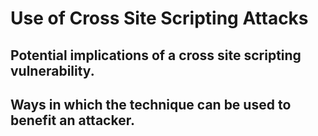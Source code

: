 # Use of Cross Site Scripting Attacks

## Potential implications of a cross site scripting vulnerability.

## Ways in which the technique can be used to benefit an attacker.

